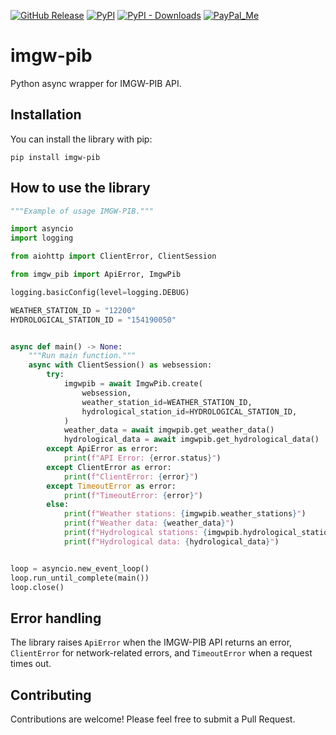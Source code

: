 [![GitHub Release][releases-shield]][releases]
[![PyPI][pypi-releases-shield]][pypi-releases]
[![PyPI - Downloads][pypi-downloads]][pypi-statistics]
[![PayPal_Me][paypal-me-shield]][paypal-me]

# imgw-pib

Python async wrapper for IMGW-PIB API.

## Installation

You can install the library with pip:

```
pip install imgw-pib
```

## How to use the library

```python
"""Example of usage IMGW-PIB."""

import asyncio
import logging

from aiohttp import ClientError, ClientSession

from imgw_pib import ApiError, ImgwPib

logging.basicConfig(level=logging.DEBUG)

WEATHER_STATION_ID = "12200"
HYDROLOGICAL_STATION_ID = "154190050"


async def main() -> None:
    """Run main function."""
    async with ClientSession() as websession:
        try:
            imgwpib = await ImgwPib.create(
                websession,
                weather_station_id=WEATHER_STATION_ID,
                hydrological_station_id=HYDROLOGICAL_STATION_ID,
            )
            weather_data = await imgwpib.get_weather_data()
            hydrological_data = await imgwpib.get_hydrological_data()
        except ApiError as error:
            print(f"API Error: {error.status}")
        except ClientError as error:
            print(f"ClientError: {error}")
        except TimeoutError as error:
            print(f"TimeoutError: {error}")
        else:
            print(f"Weather stations: {imgwpib.weather_stations}")
            print(f"Weather data: {weather_data}")
            print(f"Hydrological stations: {imgwpib.hydrological_stations}")
            print(f"Hydrological data: {hydrological_data}")


loop = asyncio.new_event_loop()
loop.run_until_complete(main())
loop.close()
```

## Error handling

The library raises `ApiError` when the IMGW-PIB API returns an error, `ClientError` for network-related errors, and `TimeoutError` when a request times out.

## Contributing

Contributions are welcome! Please feel free to submit a Pull Request.

[releases]: https://github.com/bieniu/imgw-pib/releases
[releases-shield]: https://img.shields.io/github/release/bieniu/imgw-pib.svg?style=popout
[pypi-releases]: https://pypi.org/project/imgw-pib/
[pypi-statistics]: https://pepy.tech/project/imgw-pib
[pypi-releases-shield]: https://img.shields.io/pypi/v/imgw-pib
[pypi-downloads]: https://pepy.tech/badge/imgw-pib/month
[paypal-me-shield]: https://img.shields.io/static/v1.svg?label=%20&message=PayPal.Me&logo=paypal
[paypal-me]: https://www.paypal.me/bieniu79
